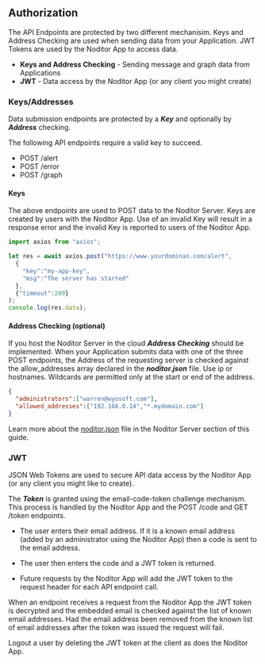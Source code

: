 ## Authorization

The API Endpoints are protected by two different mechanisim. Keys and Address Checking are used when sending data from your Application. JWT Tokens are used by the Noditor App to access data.

* **Keys and Address Checking** - Sending message and graph data from Applications
* **JWT** - Data access by the Noditor App (or any client you might create)


### Keys/Addresses

Data submission endpoints are protected by a ***Key*** and optionally by ***Address*** checking.

The following API endpoints require a valid key to succeed.

* POST /alert
* POST /error
* POST /graph

#### Keys

The above endpoints are used to POST data to the Noditor Server. Keys are created by users with the Noditor App. Use of an invalid Key will result in a response error and the invalid Key is reported to users of the Noditor App.

```javascript
import axios from "axios";

let res = await axios.post("https://www.yourdominan.com/alert", 
  {
    "key":"my-app-key", 
    "msg":"The server has started"
  },
  {"timeout":200}
);
console.log(res.data);
```

#### Address Checking (optional)

If you host the Noditor Server in the cloud ***Address Checking*** should be implemented. When your Application submits data with one of the three POST endpoints, the Address of the requesting server is checked against the allow_addresses array declared in the ***noditor.json*** file. Use ip or hostnames. Wildcards are permitted only at the start or end of the address.

```json
{
  "administrators":["warren@wyosoft.com"],
  "allowed_addresses":["192.168.0.14","*.mydomain.com"]
}
```

Learn more about the [noditor.json](server/main.md?id=Configuration) file in the Noditor Server section of this guide.

### JWT

JSON Web Tokens are used to secure API data access by the Noditor App (or any client you might like to create).

The ***Token*** is granted using the email-code-token challenge mechanism. This process is handled by the Noditor App and the POST /code and GET /token endpoints.

* The user enters their email address. If it is a known email address (added by an administrator using the Noditor App) then a code is sent to the email address.

* The user then enters the code and a JWT token is returned.

* Future requests by the Noditor App will add the JWT token to the request header for each API endpoint call.

When an endpoint receives a request from the Noditor App the JWT token is decrypted and the embedded email is checked against the list of known email addresses. Had the email address been removed from the known list of email addresses after the token was issued the request will fail.

Logout a user by deleting the JWT token at the client as does the Noditor App.
